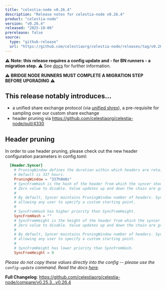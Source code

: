 ```yaml
---
title: "celestia-node v0.26.4"
description: "Release notes for celestia-node v0.26.4"
product: "celestia-node"
version: "v0.26.4"
released: "2025-10-06"
prerelease: false
source:
  type: "github-release"
  url: "https://github.com/celestiaorg/celestia-node/releases/tag/v0.26.4"
---
```


⚠️ **Note: this release requires a config update and - for BN runners - a migration step.** ⚠️ 
See [docs](https://docs.celestia.org/how-to-guides/celestia-node-troubleshooting#resetting-your-config) for further information.

⚠️  **BRIDGE NODE RUNNERS MUST COMPLETE A MIGRATION STEP BEFORE UPGRADING** ⚠️ 

## This release notably introduces...
* a unified share exchange protocol (via [unified shrex](https://github.com/celestiaorg/celestia-node/pull/4249)), a pre-requisite for sampling over our custom share exchange
* header pruning via https://github.com/celestiaorg/celestia-node/pull/4330

## Header pruning

In order to use header pruning, please check out the new header configuration parameters in config.toml: 
```toml
  [Header.Syncer]
    # PruningWindow defines the duration within which headers are retained before being pruned.
    # Default is 337 hours.
    PruningWindow = "337h0m0s"
    # SyncFromHash is the hash of the header from which the syncer should start syncing.
    # Zero value to disable. Value updates up and down the chain are gracefully handled by Syncer.
    #
    # By default, Syncer maintains PruningWindow number of headers. SyncFromHash overrides this default,
    # allowing any user to specify a custom starting point.
    #
    # SyncFromHash has higher priority than SyncFromHeight.
    SyncFromHash = ""
    # SyncFromHeight is the height of the header from which the syncer should start syncing.
    # Zero value to disable. Value updates up and down the chain are gracefully handled by Syncer.
    #
    # By default, Syncer maintains PruningWindow number of headers. SyncFromHeight overrides this default,
    # allowing any user to specify a custom starting point.
    #
    # SyncFromHeight has lower priority than SyncFromHash.
    SyncFromHeight = 0
```    
_Please do not copy these values directly into the config -- please use the `config-update` command. Read the docs [here](https://docs.celestia.org/how-to-guides/celestia-node-troubleshooting#resetting-your-config)._

**Full Changelog**: https://github.com/celestiaorg/celestia-node/compare/v0.25.3...v0.26.4